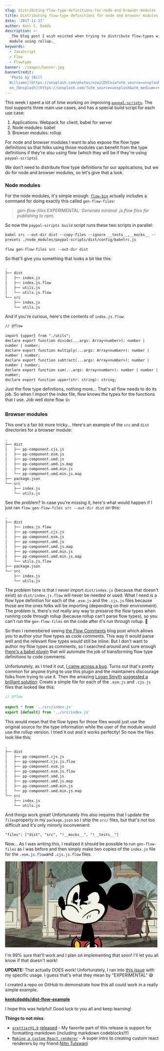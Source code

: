 ```yaml
---
slug: distributing-flow-type-definitions-for-node-and-browser-modules
title: Distributing flow-type definitions for node and browser modules
date: '2017-11-27'
author: Kent C. Dodds
description: >-
  _The blog post I wish existed when trying to distribute flow-types with a
  module using rollup._
keywords:
  - JavaScript
  - Flow
  - Flowtype
banner: ./images/banner.jpg
bannerCredit:
  'Photo by [Bill
  Williams](https://unsplash.com/photos/ozwiCDVCeiw?utm_source=unsplash&utm_medium=referral&utm_content=creditCopyText)
  on_[Unsplash](https://unsplash.com/?utm_source=unsplash&utm_medium=referral&utm_content=creditCopyText)'
---
```


This week I spent a lot of time working on improving
[`paypal-scripts`](https://blog.kentcdodds.com/412ab5e47229). The tool supports
three main use cases, and has a special build script for each use case:

1.  Applications: Webpack for client, babel for server
2.  Node modules: babel
3.  Browser modules: rollup

For node and browser modules I want to also expose the flow type definitions so
that folks using those modules can benefit from the type definitions if they're
also using flow (which they will be if they're using `paypal-scripts`).

We don't need to distribute flow type definitions for our applications, but we
do for node and browser modules, so let's give that a look.

### Node modules

For the node modules, it's simple enough.
[`flow-bin`](https://www.npmjs.com/package/flow-bin) actually includes a command
for doing exactly this called `gen-flow-files`:

> _gen-flow-files EXPERIMENTAL: Generate minimal .js.flow files for publishing
> to npm._

So now the `paypal-scripts build` script runs these two scripts in parallel:

```
babel src --out-dir dist --copy-files --ignore __tests__,__mocks__ --presets ./node_modules/paypal-scripts/dist/config/babelrc.js

flow gen-flow-files src --out-dir dist
```

So that'll give you something that looks a bit like this:

```
.
├── dist
│   ├── index.js
│   ├── index.js.flow
│   ├── utils.js
│   └── utils.js.flow
└── src
    ├── index.js
    └── utils.js
```

And if you're curious, here's the contents of `index.js.flow`:

```
// @flow

import {upper} from "./utils";
declare export function divide(...args: Array<number>): number | number | number;
declare export function multiply(...args: Array<number>): number | number | number;
declare export function subtract(...args: Array<number>): number | number | number;
declare export function sum(...args: Array<number>): number | number | number;
declare export function upper(str: string): string;
```

Just the flow type definitions, nothing more... That's all flow needs to do its
job. So when I import the index file, flow knows the types for the functions
that I use. Job well done flow 👍

### Browser modules

This one's a fair bit more tricky... Here's an example of the `src` and `dist`
directories for a browser module:

```
.
├── dist
│   ├── pp-component.cjs.js
│   ├── pp-component.esm.js
│   ├── pp-component.umd.js
│   ├── pp-component.umd.js.map
│   ├── pp-component.umd.min.js
│   └── pp-component.umd.min.js.map
├── package.json
└── src
    ├── index.js
    └── utils.js
```

See the problem? In case you're missing it, here's what would happen if I just
ran `flow gen-flow-files src --out-dir dist` on this:

```
.
├── dist
│   ├── index.js.flow
│   ├── pp-component.cjs.js
│   ├── pp-component.esm.js
│   ├── pp-component.umd.js
│   ├── pp-component.umd.js.map
│   ├── pp-component.umd.min.js
│   ├── pp-component.umd.min.js.map
│   └── utils.js.flow
├── package.json
└── src
    ├── index.js
    └── utils.js
```

The problem here is that I never import `dist/index.js` (because that doesn't
exist) so `dist/index.js.flow` will never be needed or used. What I need is a
flow type definition for each of the `.esm.js` and the `.cjs.js` files because
those are the ones folks will be importing (depending on their environment). The
problem is, there's not really any way to preserve the flow types when running
code through rollup (because rollup can't parse flow types), so you can't run
the `gen-flow-files` on the code after it's run through rollup. 🤔

So then I remembered seeing
[the Flow Comments](https://flow.org/blog/2015/02/20/Flow-Comments/) blog post
which allows you to author your flow types as code comments. This way it would
parse well and the relevant flow types would still be inline. But I don't want
to author my flow types as comments, so I searched around and sure enough
[there's a babel plugin](https://www.npmjs.com/package/babel-plugin-transform-flow-comments)
that will automate the job of transforming flow type definitions to code
comments.

Unfortunately, as I tried it out,
[I came across a bug](https://github.com/babel/babel/issues/6767). Turns out
that's pretty common for anyone trying to use this plugin and the maintainers
discourage folks from trying to use it. Then the amazing
[Logan Smyth](https://github.com/loganfsmyth)
[suggested a brilliant solution](https://github.com/babel/babel/issues/6767#issuecomment-342636709):
Create a simple file for each of the `.esm.js` and `.cjs.js` files that looked
like this:

```js
// @flow

export * from '../src/index.js'
export {default} from '../src/index.js'
```

This would mean that the flow types for those files would just use the original
source for the type information while the user of the module would use the
rollup version. I tried it out and it works perfectly! So now the files look
like this:

```
.
├── dist
│   ├── pp-component.cjs.js
│   ├── pp-component.cjs.js.flow
│   ├── pp-component.esm.js
│   ├── pp-component.esm.js.flow
│   ├── pp-component.umd.js
│   ├── pp-component.umd.js.map
│   ├── pp-component.umd.min.js
│   └── pp-component.umd.min.js.map
└── src
    ├── index.js
    └── utils.js
```

And things work great! Unfortunately this also requires that I update the
`files`property in my `package.json` so I ship the `src/` files, but that's not
too difficult and it's only minorly inconvenient:

```
"files": ["dist", "src", "!__mocks__", "!__tests__"]
```

Now... As I was writing this, I realized it should be possible to run
`gen-flow-files` as I was before and then simply make two copies of the
`index.js` file for the `.esm.js.flow`and `.cjs.js.flow` files.

![](./images/0.gif)

I'm 99% sure that'll work and I plan on implementing that soon! I'll let you all
know if that doesn't work!

**UPDATE:** That actually DOES work! Unfortunately, I ran into
[this issue](https://github.com/facebook/flow/issues/3281#issuecomment-344009783)
with my specific usage. I guess that's what they mean by "EXPERIMENTAL" 😅

I created a repo on GitHub to demonstrate how this all could work in a really
simple example.

[**kentcdodds/dist-flow-example**](https://github.com/kentcdodds/dist-flow-example)

I hope this was helpful! Good luck to you all and keep learning!

**Things to not miss**:

- [`prettier@1.8`](https://github.com/prettier/prettier/releases/tag/1.8.0)
  [released](https://github.com/prettier/prettier/releases/tag/1.8.0) - My
  favorite part of this release is support for formatting markdown (including
  markdown codeblocks!!!)
- [`Making a custom React renderer`](https://github.com/nitin42/Making-a-custom-React-renderer) -
  A super intro to creating custom react renderers by my friend
  [Nitin Tulswani](https://twitter.com/NTulswani)

